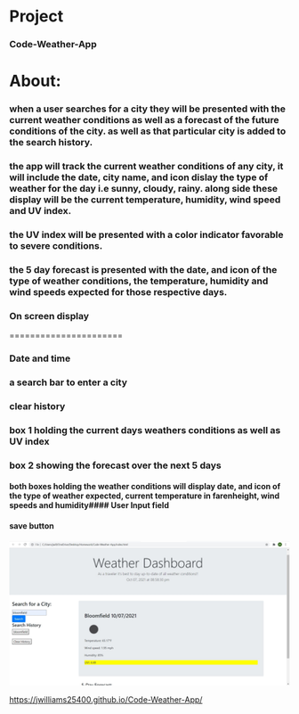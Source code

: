 # Project 

### Code-Weather-App


# About:

### when a user searches for a city they will be presented with the current weather conditions as well as a forecast of the future conditions of the city. as well as that particular city is added to the search history. 

###  the app will track the current weather conditions of any city, it will include the date, city name, and icon dislay the type of weather for the day i.e sunny, cloudy, rainy. along side these display will be the current temperature, humidity, wind speed and UV index.

### the UV index will be presented with a color indicator favorable to severe conditions. 

### the 5 day forecast is presented with the date, and icon of the type of weather conditions, the temperature, humidity and wind speeds expected for those respective days. 


### On screen display
======================
### Date and time
### a search bar to enter a city
### clear history
### box 1 holding the current days weathers conditions as well as UV index
### box 2 showing the forecast over the next 5 days 
#### both boxes holding the weather conditions will display date, and icon of the type of weather expected, current temperature in farenheight, wind speeds and humidity#### User Input field
#### save button

![Weather Dashboard](assets/images/weatherDashboard.jpg)



https://jwilliams25400.github.io/Code-Weather-App/